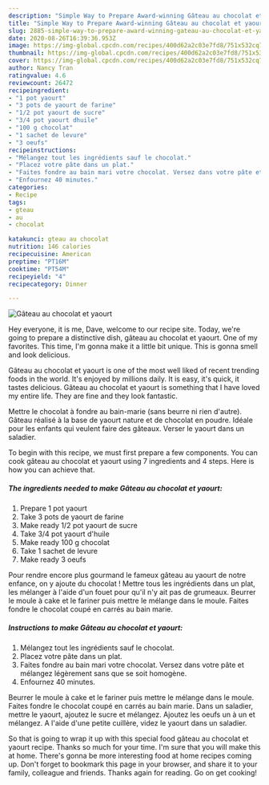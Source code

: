```yaml
---
description: "Simple Way to Prepare Award-winning Gâteau au chocolat et yaourt"
title: "Simple Way to Prepare Award-winning Gâteau au chocolat et yaourt"
slug: 2885-simple-way-to-prepare-award-winning-gateau-au-chocolat-et-yaourt
date: 2020-08-26T16:39:36.953Z
image: https://img-global.cpcdn.com/recipes/400d62a2c03e7fd8/751x532cq70/gateau-au-chocolat-et-yaourt-photo-principale-de-la-recette.jpg
thumbnail: https://img-global.cpcdn.com/recipes/400d62a2c03e7fd8/751x532cq70/gateau-au-chocolat-et-yaourt-photo-principale-de-la-recette.jpg
cover: https://img-global.cpcdn.com/recipes/400d62a2c03e7fd8/751x532cq70/gateau-au-chocolat-et-yaourt-photo-principale-de-la-recette.jpg
author: Nancy Tran
ratingvalue: 4.6
reviewcount: 26472
recipeingredient:
- "1 pot yaourt"
- "3 pots de yaourt de farine"
- "1/2 pot yaourt de sucre"
- "3/4 pot yaourt dhuile"
- "100 g chocolat"
- "1 sachet de levure"
- "3 oeufs"
recipeinstructions:
- "Mélangez tout les ingrédients sauf le chocolat."
- "Placez votre pâte dans un plat."
- "Faites fondre au bain mari votre chocolat. Versez dans votre pâte et mélangez légèrement sans que se soit homogène."
- "Enfournez 40 minutes."
categories:
- Recipe
tags:
- gteau
- au
- chocolat

katakunci: gteau au chocolat 
nutrition: 146 calories
recipecuisine: American
preptime: "PT16M"
cooktime: "PT54M"
recipeyield: "4"
recipecategory: Dinner

---
```



![Gâteau au chocolat et yaourt](https://img-global.cpcdn.com/recipes/400d62a2c03e7fd8/751x532cq70/gateau-au-chocolat-et-yaourt-photo-principale-de-la-recette.jpg)

Hey everyone, it is me, Dave, welcome to our recipe site. Today, we're going to prepare a distinctive dish, gâteau au chocolat et yaourt. One of my favorites. This time, I'm gonna make it a little bit unique. This is gonna smell and look delicious.

Gâteau au chocolat et yaourt is one of the most well liked of recent trending foods in the world. It's enjoyed by millions daily. It is easy, it's quick, it tastes delicious. Gâteau au chocolat et yaourt is something that I have loved my entire life. They are fine and they look fantastic.

Mettre le chocolat à fondre au bain-marie (sans beurre ni rien d&#39;autre). Gâteau réalisé à la base de yaourt nature et de chocolat en poudre. Idéale pour les enfants qui veulent faire des gâteaux. Verser le yaourt dans un saladier.


To begin with this recipe, we must first prepare a few components. You can cook gâteau au chocolat et yaourt using 7 ingredients and 4 steps. Here is how you can achieve that.

<!--inarticleads1-->

##### The ingredients needed to make Gâteau au chocolat et yaourt:

1. Prepare 1 pot yaourt
1. Take 3 pots de yaourt de farine
1. Make ready 1/2 pot yaourt de sucre
1. Take 3/4 pot yaourt d&#39;huile
1. Make ready 100 g chocolat
1. Take 1 sachet de levure
1. Make ready 3 oeufs


Pour rendre encore plus gourmand le fameux gâteau au yaourt de notre enfance, on y ajoute du chocolat ! Mettre tous les ingrédients dans un plat, les mélanger à l&#39;aide d&#39;un fouet pour qu&#39;il n&#39;y ait pas de grumeaux. Beurrer le moule à cake et le fariner puis mettre le mélange dans le moule. Faites fondre le chocolat coupé en carrés au bain marie. 

<!--inarticleads2-->

##### Instructions to make Gâteau au chocolat et yaourt:

1. Mélangez tout les ingrédients sauf le chocolat.
1. Placez votre pâte dans un plat.
1. Faites fondre au bain mari votre chocolat. Versez dans votre pâte et mélangez légèrement sans que se soit homogène.
1. Enfournez 40 minutes.


Beurrer le moule à cake et le fariner puis mettre le mélange dans le moule. Faites fondre le chocolat coupé en carrés au bain marie. Dans un saladier, mettre le yaourt, ajoutez le sucre et mélangez. Ajoutez les oeufs un à un et mélangez. A l&#39;aide d&#39;une petite cuillère, videz le yaourt dans un saladier. 

So that is going to wrap it up with this special food gâteau au chocolat et yaourt recipe. Thanks so much for your time. I'm sure that you will make this at home. There's gonna be more interesting food at home recipes coming up. Don't forget to bookmark this page in your browser, and share it to your family, colleague and friends. Thanks again for reading. Go on get cooking!
